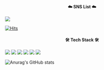 <h4 align="center">☁️ SNS List ☁️</h4>

<a href="https://blog.naver.com/cjy2103" target="_blank"><img src="https://img.shields.io/badge/Blog-03C75A?style=flat-square&logo=Naver&logoColor=white"/></a>

[![Hits](https://hits.seeyoufarm.com/api/count/incr/badge.svg?url=https%3A%2F%2Fgithub.com%2Fcjy2103&count_bg=%235273DD&title_bg=%2344A073&icon=&icon_color=%23C4C4C4&title=hits&edge_flat=false)](https://hits.seeyoufarm.com)

<h4 align="center">🛠️ Tech Stack 🛠️</h4>


<img src="https://img.shields.io/badge/java-007396?style=for-the-badge&logo=Java&logoColor=black"> <img src="https://img.shields.io/badge/Android-3DDC84?style=for-the-badge&logo=Android&logoColor=black"> <img src="https://img.shields.io/badge/kotlin-7F52FF?style=for-the-badge&logo=kotlin&logoColor=black"> <img src="https://img.shields.io/badge/mysql-4479A1?style=for-the-badge&logo=mysql&logoColor=black"> <img src="https://img.shields.io/badge/firebase-FFCA28?style=for-the-badge&logo=firebase&logoColor=black"> <img src="https://img.shields.io/badge/Amazon AWS-232F3E?style=for-the-badge&logo=Amazon AWS&logoColor=black">






<!---
cjy2103/cjy2103 is a ✨ special ✨ repository because its `README.md` (this file) appears on your GitHub profile.
You can click the Preview link to take a look at your changes.
--->

![Anurag's GitHub stats](https://github-readme-stats.vercel.app/api?username=cjy2103&show_icons=true&theme=default)
